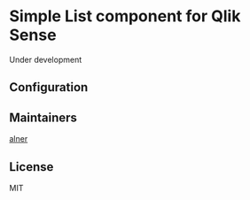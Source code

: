 # Simple List component for Qlik Sense

Under development

## Configuration

## Maintainers

[alner](https://github.com/alner)

## License

MIT
